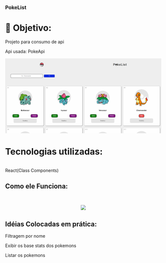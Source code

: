 ### PokeList
<h1>🚀 Objetivo:</h1>
<p>Projeto para consumo de api</p>

<p>Api usada: PokeApi</p>

<p align= 'center'><img width="auto" height="auto" src="./prints/pokeList .png" ></p>
 
<h1> Tecnologias utilizadas:</h1>
<br>
React(Class Components)



## Como ele Funciona:
<br>
<p align= "center" >
 <img width="auto" height="auto" src="./prints/ProjetoExemplo.gif" >
</p>

## Idéias Colocadas em prática: 
<p>Filtragem por nome<p>

<p>Exibir os base stats dos pokemons<p>

<p>Listar os pokemons<p>
